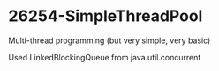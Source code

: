 # 26254-SimpleThreadPool

Multi-thread programming (but very simple, very basic)

Used LinkedBlockingQueue from java.util.concurrent
